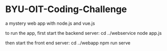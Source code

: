 # BYU-OIT-Coding-Challenge
 a mystery web app with node.js and vue.js

 to run the app, first start the backend server:
    cd ../webservice
    node app.js

then start the front end server:
cd ../webapp
npm run serve


